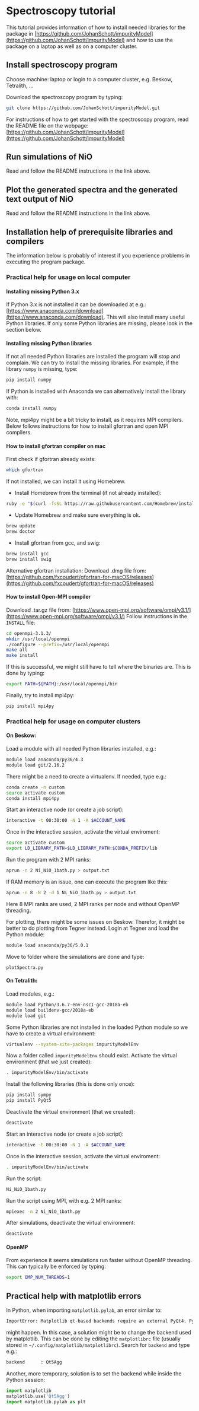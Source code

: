 # Spectroscopy tutorial
This tutorial provides information of how to install needed libraries for the package in [https://github.com/JohanSchott/impurityModel](https://github.com/JohanSchott/impurityModel) and how to use the package on a laptop as well as on a computer cluster.

## Install spectroscopy program
Choose machine: laptop or login to a computer cluster, e.g. Beskow, Tetralith, …

Download the spectroscopy program by typing:
```bash
git clone https://github.com/JohanSchott/impurityModel.git
```
For instructions of how to get started with the spectroscopy program, read the README file on the webpage: 
[https://github.com/JohanSchott/impurityModel](https://github.com/JohanSchott/impurityModel)

## Run simulations of NiO
Read and follow the README instructions in the link above.

## Plot the generated spectra and the generated text output of NiO
Read and follow the README instructions in the link above.

## Installation help of prerequisite libraries and compilers
The information below is probably of interest if you experience problems in executing the program package.

### Practical help for usage on local computer

#### Installing missing Python 3.x 
If Python 3.x is not installed it can be downloaded at e.g.: [https://www.anaconda.com/download](https://www.anaconda.com/download). 
This will also install many useful Python libraries. 
If only some Python libraries are missing, please look in the section below.

#### Installing missing Python libraries
If not all needed Python libraries are installed the program will stop and complain.
We can try to install the missing libraries.
For example, if the library `numpy` is missing, type:
```bash
pip install numpy
```
If Python is installed with Anaconda we can alternatively install the library with:
```bash
conda install numpy
```
Note, mpi4py might be a bit tricky to install, as it requires MPI compilers. 
Below follows instructions for how to install gfortran and open MPI compilers.

#### How to install gfortran compiler on mac
First check if gfortran already exists:
```bash
which gfortran
```
If not installed, we can install it using Homebrew.
- Install Homebrew from the terminal (if not already installed):
```bash
ruby -e "$(curl -fsSL https://raw.githubusercontent.com/Homebrew/install/master/install)"
```
- Update Homebrew and make sure everything is ok.
```bash
brew update
brew doctor
```
- Install gfortran from gcc, and swig:
```bash
brew install gcc
brew install swig
```
Alternative gfortran installation: Download .dmg file from:
[https://github.com/fxcoudert/gfortran-for-macOS/releases](https://github.com/fxcoudert/gfortran-for-macOS/releases)
  

#### How to install Open-MPI compiler
Download .tar.gz file from:
[https://www.open-mpi.org/software/ompi/v3.1/](https://www.open-mpi.org/software/ompi/v3.1/)
Follow instructions in the `INSTALL` file:
```bash
cd openmpi-3.1.3/
mkdir /usr/local/openmpi
./configure --prefix=/usr/local/openmpi
make all
make install
```
If this is successful, we might still have to tell where the binaries are.
This is done by typing:
```bash
export PATH=${PATH}:/usr/local/openmpi/bin
```
Finally, try to install mpi4py:
```bash
pip install mpi4py
```





### Practical help for usage on computer clusters
#### On Beskow:
Load a module with all needed Python libraries installed, e.g.:
```bash
module load anaconda/py36/4.3
module load git/2.16.2
```
There might be a need to create a virtualenv. If needed, type e.g.:
```bash
conda create -n custom
source activate custom
conda install mpi4py
```
Start an interactive node (or create a job script):
```bash
interactive -t 00:30:00 -N 1 -A $ACCOUNT_NAME
```
Once in the interactive session, activate the virtual enviroment:
```bash
source activate custom
export LD_LIBRARY_PATH=$LD_LIBRARY_PATH:$CONDA_PREFIX/lib
```
Run the program with 2 MPI ranks:
```bash
aprun -n 2 Ni_NiO_1bath.py > output.txt 
```
If RAM memory is an issue, one can execute the program like this:
```bash
aprun -n 8 -N 2 -d 1 Ni_NiO_1bath.py > output.txt 
```
Here 8 MPI ranks are used, 2 MPI ranks per node and without OpenMP threading.

For plotting, there might be some issues on Beskow. 
Therefor, it might be better to do plotting from Tegner instead. 
Login at Tegner and load the Python module:
```bash
module load anaconda/py36/5.0.1 
```
Move to folder where the simulations are done and type:
```
plotSpectra.py
```

#### On Tetralith:
Load modules, e.g.:
```bash
module load Python/3.6.7-env-nsc1-gcc-2018a-eb
module load buildenv-gcc/2018a-eb
module load git
```
Some Python libraries are not installed in the loaded Python module so we have to create a virtual environment:
```bash
virtualenv --system-site-packages impurityModelEnv
```
Now a folder called `impurityModelEnv` should exist.
Activate the virtual environment (that we just created):
```bash
. impurityModelEnv/bin/activate
```
Install the following libraries (this is done only once):
```bash
pip install sympy
pip install PyQt5
```
Deactivate the virtual environment (that we created):
```bash
deactivate
```
Start an interactive node (or create a job script):
```bash
interactive -t 00:30:00 -N 1 -A $ACCOUNT_NAME
```
Once in the interactive session, activate the virtual enviroment:
```bash
. impurityModelEnv/bin/activate
```
Run the script:
```bash
Ni_NiO_1bath.py
```
Run the script using MPI, with e.g. 2 MPI ranks:
```bash
mpiexec -n 2 Ni_NiO_1bath.py
```
After simulations, deactivate the virtual environment:
```bash
deactivate 
```

#### OpenMP
From experience it seems simulations run faster without OpenMP threading.
This can typically be enforced by typing:
```bash
export OMP_NUM_THREADS=1
```

## Practical help with matplotlib errors
In Python, when importing `matplotlib.pylab`, an error similar to:
```bash
ImportError: Matplotlib qt-based backends require an external PyQt4, PyQt5, PySide or PySide2 package to be installed, but it was not found.
```
might happen. In this case, a solution might be to change the backend used by matplotlib. This can be done by editing the `matplotlibrc` file (usually stored in `~/.config/matplotlib/matplotlibrc`). Search for `backend` and type e.g.:
```bash
backend      : Qt5Agg
```  
Another, more temporary, solution is to set the backend while inside the Python session:
```python
import matplotlib
matplotlib.use('Qt5Agg')
import matplotlib.pylab as plt
```

